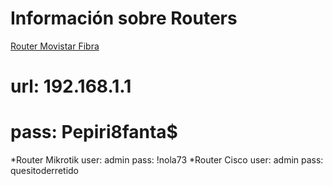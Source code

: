 <!-- TITLE: Routers -->
<!-- SUBTITLE: Listado de Routers -->

# Información sobre Routers
[Router Movistar Fibra](https://192.168.1.1)
# 	url: 192.168.1.1
# 	pass: Pepiri8fanta$
*Router Mikrotik
	user: admin
	pass: !nola73
*Router Cisco
	user: admin
	pass: quesitoderretido

